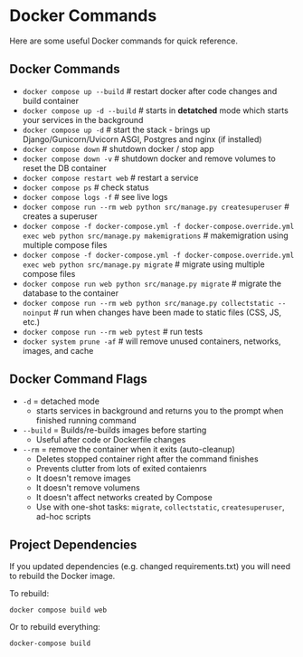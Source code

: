# Docker Commands

Here are some useful Docker commands for quick reference.


## Docker Commands
- `docker compose up --build` # restart docker after code changes and build container
- `docker compose up -d --build` # starts in **detatched** mode which starts your services in the background
- `docker compose up -d` # start the stack - brings up Django/Gunicorn/Uvicorn ASGI, Postgres and nginx (if installed)
- `docker compose down` # shutdown docker / stop app
- `docker compose down -v` # shutdown docker and remove volumes to reset the DB container
- `docker compose restart web` # restart a service
- `docker compose ps` # check status
- `docker compose logs -f` # see live logs
- `docker compose run --rm web python src/manage.py createsuperuser` # creates a superuser
- `docker compose -f docker-compose.yml -f docker-compose.override.yml exec web python src/manage.py makemigrations`  # makemigration using multiple compose files
- `docker compose -f docker-compose.yml -f docker-compose.override.yml exec web python src/manage.py migrate`  # migrate using multiple compose files
- `docker compose run web python src/manage.py migrate` # migrate the database to the container
- `docker compose run --rm web python src/manage.py collectstatic --noinput` # run when changes have been made to static files (CSS, JS, etc.)
- `docker compose run --rm web pytest` # run tests
- `docker system prune -af`  # will remove unused containers, networks, images, and cache



## Docker Command Flags
- `-d` = detached mode
  - starts services in background and returns you to the prompt when finished running command
- `--build` = Builds/re-builds images before starting
  - Useful after code or Dockerfile changes
- `--rm` = remove the container when it exits (auto-cleanup)
  - Deletes stopped container right after the command finishes
  - Prevents clutter from lots of exited contaienrs
  - It doesn't remove images
  - It doesn't remove volumens
  - It doesn't affect networks created by Compose
  - Use with one-shot tasks: `migrate`, `collectstatic`, `createsuperuser`, ad-hoc scripts

## Project Dependencies

If you updated dependencies (e.g. changed requirements.txt) you will need to rebuild the Docker image.

To rebuild:

```bsh
docker compose build web
```
Or to rebuild everything:

```bash
docker-compose build
```
